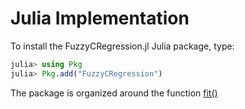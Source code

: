 # Julia Implementation

To install the FuzzyCRegression.jl Julia package, type:

```julia
julia> using Pkg
julia> Pkg.add("FuzzyCRegression")
```

The package is organized around the function [fit()](https://aidantr.github.io/FuzzyCRegression.jl/dev/#FuzzyCRegression.fit-Tuple{})

